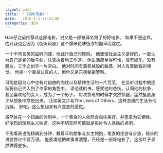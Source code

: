 ```yaml
---
layout: post
title:  "《窃听风暴》"
date:   2016-1-2 17:23:00
categories: 影评
---
```


Han仔之前推荐过这部电影，说又是一部被译名毁了的好电影。
如果不是这样，估计我也会因为《窃听风暴》这个爆米花味很浓的翻译而跳过。

一个不苟言笑的监听间谍，他践行自己的原则。
他坚信社会主义是好的，一直认为自己是党的盾与剑，认真执着地工作这。
他生活简单得可怜，没有娱乐，没有朋友，工作之似乎一片空白。
他对时间有着机械般的敏感，对人有着敏锐的嗅觉。
他是一个善良认真的人，但他又是东德秘密警察。

可能是因为心中也有对自由的向往以及精神生活的一片荒芜，
在监听过程中他逐渐将自己代入到了作家的角色中。
读他读的书，感受他的悲伤，认同他的抗争，甚至喜欢他的女人，成为了一个影子。
每次换班的时候才突然惊醒，猛然挺直身子从想象中挣脱出来。
正如英文片名The Lives of Others，这种浪漫的生活令他沉醉。
好吧，这么想起来有点变态的感觉。

虽然处在一个扭曲的体制中，一个善良的人依然会向往美好，并愿意为它牺牲。
好浓烈的理想主义味道，这种不切实际可能就是影片令人感动的点吧。

不用看表也能精确到分钟，戴着耳机想象与女主拥抱，笔直的坐姿与步态，镜头的语言胜过千言万语。
能紧凑地把故事讲清楚，已经是一部好电影了，这部片子显然做得更多。
